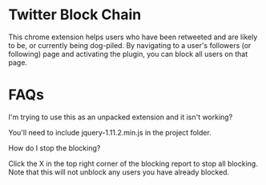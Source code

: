 # Twitter Block Chain

This chrome extension helps users who have been retweeted and are likely to be, or currently being dog-piled.
By navigating to a user's followers (or following) page and activating the plugin, you can block all users on that page.

# FAQs 

I'm trying to use this as an unpacked extension and it isn't working?

You'll need to include jquery-1.11.2.min.js in the project folder.

How do I stop the blocking?

Click the X in the top right corner of the blocking report to stop all blocking. Note that this will not unblock any users you have already blocked.